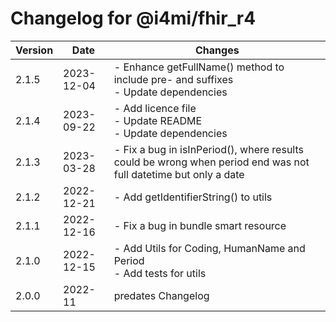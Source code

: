 # Changelog for @i4mi/fhir_r4

| Version | Date     | Changes                   |
| ------- | -------- | ------------------------- |
|2.1.5    |2023-12-04| - Enhance getFullName() method to include pre- and suffixes<br />- Update dependencies |
|2.1.4    |2023-09-22| - Add licence file<br />- Update README<br />- Update dependencies |
|2.1.3    |2023-03-28| - Fix a bug in isInPeriod(), where results could be wrong when period end was not full datetime but only a date |
|2.1.2    |2022-12-21| - Add getIdentifierString() to utils |
|2.1.1    |2022-12-16| - Fix a bug in bundle smart resource |
|2.1.0    |2022-12-15| - Add Utils for Coding, HumanName and Period<br />- Add tests for utils |
|2.0.0    |2022-11   | predates Changelog        |
